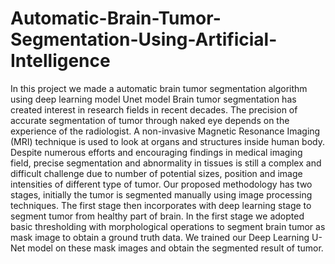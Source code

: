 # Automatic-Brain-Tumor-Segmentation-Using-Artificial-Intelligence
In this project we made a automatic brain tumor segmentation algorithm using deep learning model Unet model 
Brain tumor segmentation has created interest in research fields in recent decades. 
The precision of accurate segmentation of tumor through naked eye depends on the experience of the radiologist. 
A non-invasive Magnetic Resonance Imaging (MRI) technique is used to look at organs and structures inside human body. 
Despite numerous efforts and encouraging findings in medical imaging field, precise segmentation and abnormality in tissues is still a complex and difficult challenge due to number of potential sizes, position and image intensities of different type of tumor.
Our proposed methodology has two stages, initially the tumor is segmented manually using image processing techniques. The first stage then incorporates with deep learning stage to segment tumor from healthy part of brain. In the first stage we adopted basic thresholding with morphological operations to segment brain tumor as mask image to obtain a ground truth data. 
We trained our Deep Learning U-Net model on these mask images and obtain the segmented result of tumor.
